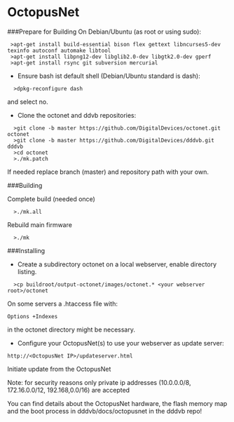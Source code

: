 # OctopusNet


###Prepare for Building
On Debian/Ubuntu (as root or using sudo):

```
 >apt-get install build-essential bison flex gettext libncurses5-dev texinfo autoconf automake libtool
 >apt-get install libpng12-dev libglib2.0-dev libgtk2.0-dev gperf
 >apt-get install rsync git subversion mercurial
```

* Ensure bash ist default shell (Debian/Ubuntu standard is dash):

```
  >dpkg-reconfigure dash
```
  and select no.

* Clone the octonet and ddvb repositories:

```
  >git clone -b master https://github.com/DigitalDevices/octonet.git octonet
  >git clone -b master https://github.com/DigitalDevices/dddvb.git dddvb
  >cd octonet  
  >./mk.patch
```
If needed replace branch (master) and repository path with your own.

###Building

Complete build (needed once)
```
  >./mk.all
```

Rebuild main firmware
```
  >./mk
```

###Installing

* Create a subdirectory octonet on a local webserver, enable directory listing.

```
  >cp buildroot/output-octonet/images/octonet.* <your webserver root>/octonet
```

On some servers a .htaccess file with:
```
Options +Indexes
```
in the octonet directory might be necessary.

* Configure your OctopusNet(s) to use your webserver as update server:
```
http://<OctopusNet IP>/updateserver.html
```
Initiate update from the OctopusNet 


Note: for security reasons only private ip addresses (10.0.0.0/8, 172.16.0.0/12, 192.168,0.0/16) are accepted


You can find details about the OctopusNet hardware, the flash memory map and the boot process
in dddvb/docs/octopusnet in the dddvb repo!

